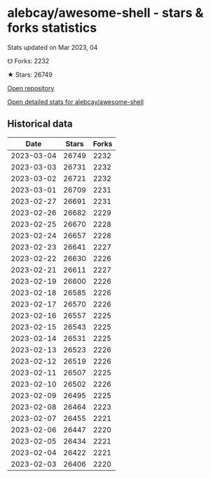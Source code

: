 # alebcay/awesome-shell - stars & forks statistics

Stats updated on Mar 2023, 04

☋ Forks: 2232

★ Stars: 26749

[Open repository](https://github.com/alebcay/awesome-shell)

[Open detailed stats for alebcay/awesome-shell](https://reviewgithub.com/rep/alebcay/awesome-shell)

## Historical data
| Date | Stars | Forks |
|------|-------|-------|
| 2023-03-04 | 26749 | 2232 | 
| 2023-03-03 | 26731 | 2232 | 
| 2023-03-02 | 26721 | 2232 | 
| 2023-03-01 | 26709 | 2231 | 
| 2023-02-27 | 26691 | 2231 | 
| 2023-02-26 | 26682 | 2229 | 
| 2023-02-25 | 26670 | 2228 | 
| 2023-02-24 | 26657 | 2228 | 
| 2023-02-23 | 26641 | 2227 | 
| 2023-02-22 | 26630 | 2226 | 
| 2023-02-21 | 26611 | 2227 | 
| 2023-02-19 | 26600 | 2226 | 
| 2023-02-18 | 26585 | 2226 | 
| 2023-02-17 | 26570 | 2226 | 
| 2023-02-16 | 26557 | 2225 | 
| 2023-02-15 | 26543 | 2225 | 
| 2023-02-14 | 26531 | 2225 | 
| 2023-02-13 | 26523 | 2226 | 
| 2023-02-12 | 26519 | 2226 | 
| 2023-02-11 | 26507 | 2225 | 
| 2023-02-10 | 26502 | 2226 | 
| 2023-02-09 | 26495 | 2225 | 
| 2023-02-08 | 26464 | 2223 | 
| 2023-02-07 | 26455 | 2221 | 
| 2023-02-06 | 26447 | 2220 | 
| 2023-02-05 | 26434 | 2221 | 
| 2023-02-04 | 26422 | 2221 | 
| 2023-02-03 | 26406 | 2220 | 

